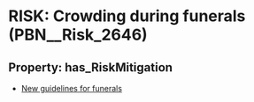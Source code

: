 # RISK: __Crowding during funerals__ (PBN__Risk_2646)

## Property: has_RiskMitigation

* [New guidelines for funerals](PBN__Mitigation_597)


